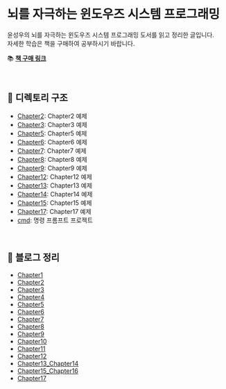 ﻿# 뇌를 자극하는 윈도우즈 시스템 프로그래밍

윤성우의 뇌를 자극하는 윈도우즈 시스템 프로그래밍 도서를 읽고 정리한 글입니다.  
자세한 학습은 책을 구매하여 공부하시기 바랍니다.

📚 **[책 구매 링크](https://product.kyobobook.co.kr/detail/S000001223395)**

<br>

## 📂 디렉토리 구조

- [Chapter2](./Chapter2): Chapter2 예제
- [Chapter3](./Chapter3): Chapter3 예제
- [Chapter5](./Chapter5): Chapter5 예제
- [Chapter6](./Chapter6): Chapter6 예제
- [Chapter7](./Chapter7): Chapter7 예제
- [Chapter8](./Chapter8): Chapter8 예제
- [Chapter9](./Chapter9): Chapter9 예제
- [Chapter12](./Chapter12): Chapter12 예제
- [Chapter13](./Chapter13): Chapter13 예제
- [Chapter14](./Chapter14): Chapter14 예제
- [Chapter15](./Chapter15): Chapter15 예제
- [Chapter17](./Chapter17): Chapter17 예제
- [cmd](./cmd): 명령 프롬프트 프로젝트

<br>

## 📝 블로그 정리

- [Chapter1](https://shine94.tistory.com/365)
- [Chapter2](https://shine94.tistory.com/366)
- [Chapter3](https://shine94.tistory.com/367)
- [Chapter4](https://shine94.tistory.com/369)
- [Chapter5](https://shine94.tistory.com/370)
- [Chapter6](https://shine94.tistory.com/372)
- [Chapter7](https://shine94.tistory.com/374)
- [Chapter8](https://shine94.tistory.com/382)
- [Chapter9](https://shine94.tistory.com/386)
- [Chapter10](https://shine94.tistory.com/390)
- [Chapter11](https://shine94.tistory.com/392)
- [Chapter12](https://shine94.tistory.com/399)
- [Chapter13_Chapter14](https://shine94.tistory.com/400)
- [Chapter15_Chapter16](https://shine94.tistory.com/401)
- [Chapter17](https://shine94.tistory.com/402)